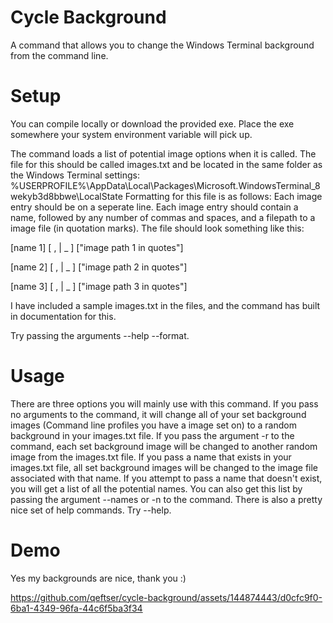 # Cycle Background
A command that allows you to change the Windows Terminal background from the command line.

# Setup
You can compile locally or download the provided exe.
Place the exe somewhere your system environment variable will pick up.

The command loads a list of potential image options when it is called.
The file for this should be called images.txt and be located in the same folder as the Windows Terminal settings:
%USERPROFILE%\AppData\Local\Packages\Microsoft.WindowsTerminal_8wekyb3d8bbwe\LocalState
Formatting for this file is as follows:
Each image entry should be on a seperate line.
Each image entry should contain a name, followed by any number of commas and spaces, and a filepath to a image file (in quotation marks).
The file should look something like this:

[name 1] [ , | _ ] ["image path 1 in quotes"]

[name 2] [ , | _ ] ["image path 2 in quotes"]

[name 3] [ , | _ ] ["image path 3 in quotes"]

I have included a sample images.txt in the files, and the command has built in documentation for this. 

Try passing the arguments --help --format.

# Usage
There are three options you will mainly use with this command. If you pass no arguments to the command, it will
change all of your set background images (Command line profiles you have a image set on) to a random background
in your images.txt file. If you pass the argument -r to the command, each set background image will be changed to
another random image from the images.txt file. If you pass a name that exists in your images.txt file, all set
background images will be changed to the image file associated with that name. If you attempt to pass a name 
that doesn't exist, you will get a list of all the potential names. You can also get this list by
passing the argument --names or -n to the command. 
There is also a pretty nice set of help commands. Try --help.
# Demo
Yes my backgrounds are nice, thank you :)

https://github.com/qeftser/cycle-background/assets/144874443/d0cfc9f0-6ba1-4349-96fa-44c6f5ba3f34



